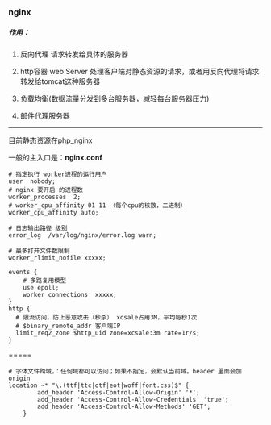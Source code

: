 <!--
 * @Description: In User Settings Edit
 * @Author: your name
 * @Date: 2019-09-25 17:14:47
 * @LastEditTime: 2019-12-04 12:21:44
 * @LastEditors: Please set LastEditors
 -->
### nginx

##### 作用：

1. 反向代理 请求转发给具体的服务器

2. http容器 web Server 处理客户端对静态资源的请求，或者用反向代理将请求转发给tomcat这种服务器

3. 负载均衡(数据流量分发到多台服务器，减轻每台服务器压力)
4. 邮件代理服务器

---
目前静态资源在php_nginx

一般的主入口是：**nginx.conf**

```shell
# 指定执行 worker进程的运行用户
user  nobody;
# nginx 要开启 的进程数
worker_processes  2;
# worker_cpu_affinity 01 11 （每个cpu的核数，二进制）
worker_cpu_affinity auto;

# 日志输出路径 级别
error_log  /var/log/nginx/error.log warn;

# 最多打开文件数限制
worker_rlimit_nofile xxxxx;

events {
    # 多路复用模型
    use epoll;
    worker_connections  xxxxx;
}
http {
  # 限流访问，防止恶意攻击（秒杀） xcsale占用3M，平均每秒1次
  # $binary_remote_addr 客户端IP
  limit_req2_zone $http_uid zone=xcsale:3m rate=1r/s;
}

```

=====

```shell
# 字体文件跨域，：任何域都可以访问；如果不指定，会默认当前域。header 里面会加origin
location ~* "\.(ttf|ttc|otf|eot|woff|font.css)$" {
        add_header 'Access-Control-Allow-Origin' '*';
        add_header 'Access-Control-Allow-Credentials' 'true';
        add_header 'Access-Control-Allow-Methods' 'GET';
    }
```